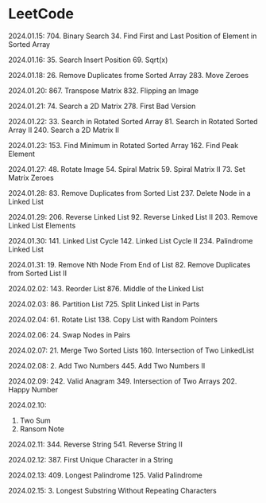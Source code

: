 # LeetCode

2024.01.15:
704. Binary Search
34. Find First and Last Position of Element in Sorted Array

2024.01.16:
35. Search Insert Position
69. Sqrt(x)

2024.01.18:
26. Remove Duplicates frome Sorted Array
283. Move Zeroes

2024.01.20:
867. Transpose Matrix
832. Flipping an Image

2024.01.21:
74. Search a 2D Matrix
278. First Bad Version

2024.01.22:
33. Search in Rotated Sorted Array
81. Search in Rotated Sorted Array II
240. Search a 2D Matrix II


2024.01.23:
153. Find Minimum in Rotated Sorted Array
162. Find Peak Element

2024.01.27:
48. Rotate Image
54. Spiral Matrix
59. Spiral Matrix II
73. Set Matrix Zeroes

2024.01.28:
83. Remove Duplicates from Sorted List
237. Delete Node in a Linked List

2024.01.29:
206. Reverse Linked List
92. Reverse Linked List II
203. Remove Linked List Elements

2024.01.30:
141. Linked List Cycle
142. Linked List Cycle II
234. Palindrome Linked List


2024.01.31:
19. Remove Nth Node From End of List
82. Remove Duplicates from Sorted List II

2024.02.02:
143. Reorder List
876. Middle of the Linked List

2024.02.03:
86. Partition List
725. Split Linked List in Parts

2024.02.04:
61. Rotate List
138. Copy List with Random Pointers

2024.02.06:
24. Swap Nodes in Pairs

2024.02.07:
21. Merge Two Sorted Lists
160. Intersection of Two LinkedList

2024.02.08:
2. Add Two Numbers
445. Add Two Numbers II

2024.02.09:
242. Valid Anagram
349. Intersection of Two Arrays
202. Happy Number

2024.02.10:
1. Two Sum
383. Ransom Note

2024.02.11:
344. Reverse String
541. Reverse String II

2024.02.12:
387. First Unique Character in a String

2024.02.13:
409. Longest Palindrome
125. Valid Palindrome

2024.02.15:
3. Longest Substring Without Repeating Characters